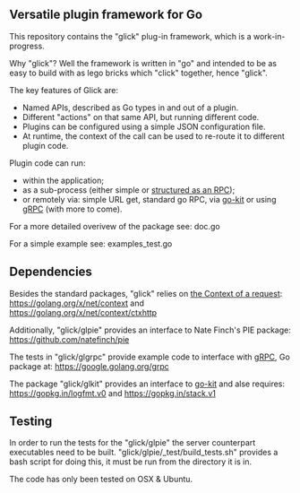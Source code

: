 ## Versatile plugin framework for Go

This repository contains the "glick" plug-in framework, which is a work-in-progress.

Why "glick"? Well the framework is written in "go" and intended to be as easy to build with as lego bricks which "click" together, hence "glick".

The key features of Glick are:
- Named APIs, described as Go types in and out of a plugin.
- Different "actions" on that same API, but running different code.
- Plugins can be configured using a simple JSON configuration file.
- At runtime, the context of the call can be used to re-route it to different plugin code.

Plugin code can run:
- within the application;
- as a sub-process (either simple or [structured as an RPC](https://github.com/natefinch/pie));
- or remotely via: simple URL get, standard go RPC, via [go-kit](http://gokit.io) or using [gRPC](http://www.grpc.io/) (with more to come). 

For a more detailed overivew of the package see: doc.go 

For a simple example see: examples_test.go

## Dependencies

Besides the standard packages, "glick" relies on [the Context of a request](https://blog.golang.org/context):
	https://golang.org/x/net/context and
	https://golang.org/x/net/context/ctxhttp 

Additionally, "glick/glpie" provides an interface to Nate Finch's PIE package:
	https://github.com/natefinch/pie

The tests in "glick/glgrpc" provide example code to interface with [gRPC](http://www.grpc.io/), Go package at:
	https://google.golang.org/grpc

The package "glick/glkit" provides an interface to [go-kit](http://gokit.io)  and alse requires: https://gopkg.in/logfmt.v0 and https://gopkg.in/stack.v1 

## Testing

In order to run the tests for the "glick/glpie" the server counterpart executables need to be built. "glick/glpie/_test/build_tests.sh" provides a bash script for doing this, it must be run from the directory it is in.

The code has only been tested on OSX & Ubuntu.
